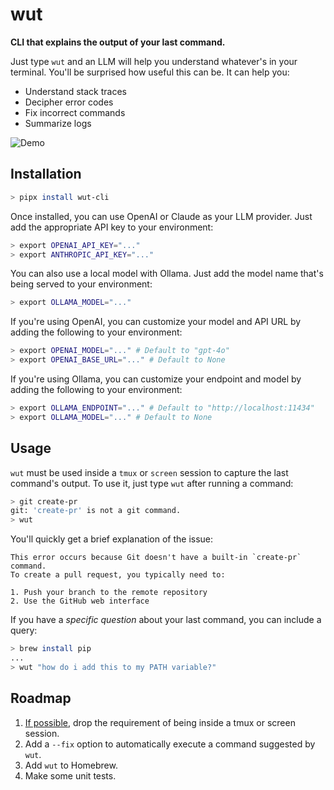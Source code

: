 # wut

**CLI that explains the output of your last command.**

Just type `wut` and an LLM will help you understand whatever's in your terminal. You'll be surprised how useful this can be. It can help you:

- Understand stack traces
- Decipher error codes
- Fix incorrect commands
- Summarize logs

![Demo](./demo.gif)

## Installation

```bash
> pipx install wut-cli
```

<!-- On MacOS or Linux, you can install via Homebrew:

```bash
> brew install wut
```

On other systems, you can install using pip:

```bash
> pipx install wut-cli
``` -->

Once installed, you can use OpenAI or Claude as your LLM provider. Just add the appropriate API key to your environment:

```bash
> export OPENAI_API_KEY="..."
> export ANTHROPIC_API_KEY="..."
```

You can also use a local model with Ollama. Just add the model name that's being served to your environment:

```bash
> export OLLAMA_MODEL="..."
```

If you're using OpenAI, you can customize your model and API URL by adding the following to your environment:

```bash
> export OPENAI_MODEL="..." # Default to "gpt-4o"
> export OPENAI_BASE_URL="..." # Default to None
```

If you're using Ollama, you can customize your endpoint and model by adding the following to your environment:

```bash
> export OLLAMA_ENDPOINT="..." # Default to "http://localhost:11434"
> export OLLAMA_MODEL="..." # Default to None
```

## Usage

`wut` must be used inside a `tmux` or `screen` session to capture the last command's output. To use it, just type `wut` after running a command:

```bash
> git create-pr
git: 'create-pr' is not a git command.
> wut
```

You'll quickly get a brief explanation of the issue:

```
This error occurs because Git doesn't have a built-in `create-pr` command.
To create a pull request, you typically need to:

1. Push your branch to the remote repository
2. Use the GitHub web interface
```

If you have a _specific question_ about your last command, you can include a query:

```bash
> brew install pip
...
> wut "how do i add this to my PATH variable?"
```

## Roadmap

1. [If possible,](https://stackoverflow.com/questions/24283097/reusing-output-from-last-command-in-bash/75629157#75629157) drop the requirement of being inside a tmux or screen session.
2. Add a `--fix` option to automatically execute a command suggested by `wut`.
3. Add `wut` to Homebrew.
4. Make some unit tests.
